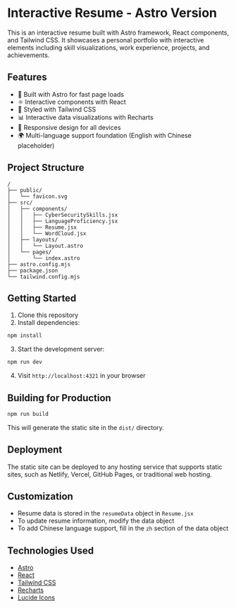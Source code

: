 # Interactive Resume - Astro Version

This is an interactive resume built with Astro framework, React components, and Tailwind CSS. It showcases a personal portfolio with interactive elements including skill visualizations, work experience, projects, and achievements.

## Features

- 🚀 Built with Astro for fast page loads
- ⚛️ Interactive components with React
- 🎨 Styled with Tailwind CSS
- 📊 Interactive data visualizations with Recharts
- 📱 Responsive design for all devices
- 🌍 Multi-language support foundation (English with Chinese placeholder)

## Project Structure

```
/
├── public/
│   └── favicon.svg
├── src/
│   ├── components/
│   │   ├── CyberSecuritySkills.jsx
│   │   ├── LanguageProficiency.jsx
│   │   ├── Resume.jsx
│   │   └── WordCloud.jsx
│   ├── layouts/
│   │   └── Layout.astro
│   └── pages/
│       └── index.astro
├── astro.config.mjs
├── package.json
└── tailwind.config.mjs
```

## Getting Started

1. Clone this repository
2. Install dependencies:

```bash
npm install
```

3. Start the development server:

```bash
npm run dev
```

4. Visit `http://localhost:4321` in your browser

## Building for Production

```bash
npm run build
```

This will generate the static site in the `dist/` directory.

## Deployment

The static site can be deployed to any hosting service that supports static sites, such as Netlify, Vercel, GitHub Pages, or traditional web hosting.

## Customization

- Resume data is stored in the `resumeData` object in `Resume.jsx`
- To update resume information, modify the data object
- To add Chinese language support, fill in the `zh` section of the data object

## Technologies Used

- [Astro](https://astro.build/)
- [React](https://reactjs.org/)
- [Tailwind CSS](https://tailwindcss.com/)
- [Recharts](https://recharts.org/)
- [Lucide Icons](https://lucide.dev/)